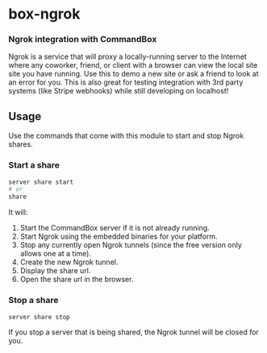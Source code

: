 # box-ngrok

### Ngrok integration with CommandBox

Ngrok is a service that will proxy a locally-running server to the Internet where any coworker, friend, or client with a browser 
can view the local site site you have running.  Use this to demo a new site or ask a friend to look at an error for you.  This is also great for testing integration with 3rd party systems (like Stripe webhooks) while still developing on localhost!

## Usage
Use the commands that come with this module to start and stop Ngrok shares.
### Start a share
```bash
server share start
# or
share
```

It will:

1. Start the CommandBox server if it is not already running.
2. Start Ngrok using the embedded binaries for your platform.
3. Stop any currently open Ngrok tunnels (since the free version only allows one at a time).
4. Create the new Ngrok tunnel.
5. Display the share url.
6. Open the share url in the browser.

### Stop a share
```bash
server share stop
```

If you stop a server that is being shared, the Ngrok tunnel will be closed for you.



